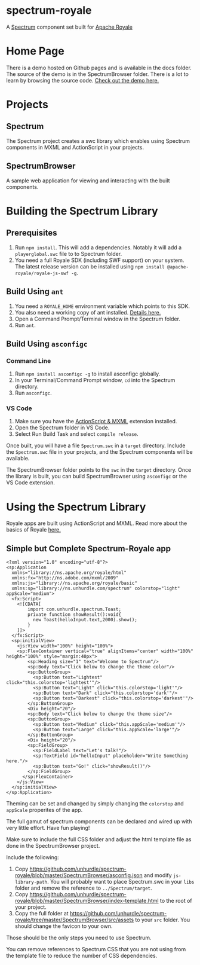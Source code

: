 # spectrum-royale
A [Spectrum](https://github.com/adobe/spectrum-css) component set built for [Apache Royale](https://royale.apache.org/)

# Home Page
There is a demo hosted on Github pages and is available in the docs folder. The source of the demo is in the SpectrumBrowser folder. There is a lot to learn by browsing the source code. [Check out the demo here.](https://unhurdle.github.io/spectrum-royale/)
# Projects

## Spectrum
The Spectrum project creates a swc library which enables using Spectrum components in MXML and ActionScript in your projects.

## SpectrumBrowser
A sample web application for viewing and interacting with the built components.

# Building the Spectrum Library
## Prerequisites
1. Run `npm install`. This will add a dependencies. Notably it will add a `playerglobal.swc` file to to Spectrum folder.
1. You need a full Royale SDK (including SWF support) on your system. The latest release version can be installed using `npm install @apache-royale/royale-js-swf -g`.

## Build Using `ant`
1. You need a `ROYALE_HOME` environment variable which points to this SDK.
1. You also need a working copy of ant installed. [Details here.](https://ant.apache.org/manual/install.html)
1. Open a Command Prompt/Terminal window in the Spectrum folder.
1. Run `ant`.

## Build Using `asconfigc`
### Command Line
1. Run `npm install asconfigc -g` to install asconfigc globally.
1. In your Terminal/Command Prompt window, `cd` into the Spectrum directory.
1. Run `asconfigc`.
### VS Code
1. Make sure you have the [ActionScript & MXML](https://as3mxml.com/) extension installed.
1. Open the Spectrum folder in VS Code. 
1. Select Run Build Task and select `compile release`.

Once built, you will have a file `Spectrum.swc` in a `target` directory. Include the `Spectrum.swc` file in your projects, and the Spectrum components will be available.

The SpectrumBrowser folder points to the `swc` in the `target` directory. Once the library is built, you can build SpectrumBrowser using `asconfigc` or the VS Code extension.

# Using the Spectrum Library

Royale apps are built using ActionScript and MXML. Read more about the basics of Royale [here.](https://apache.github.io/royale-docs/)

## Simple but Complete Spectrum-Royale app
````
<?xml version="1.0" encoding="utf-8"?>
<sp:Application
  xmlns="library://ns.apache.org/royale/html"
  xmlns:fx="http://ns.adobe.com/mxml/2009"
  xmlns:js="library://ns.apache.org/royale/basic"
  xmlns:sp="library://ns.unhurdle.com/spectrum" colorstop="light" appScale="medium">
  <fx:Script>
    <![CDATA[
        import com.unhurdle.spectrum.Toast;
        private function showResult():void{
          new Toast(helloInput.text,2000).show();
        }
    ]]>
  </fx:Script>
  <sp:initialView>
    <js:View width="100%" height="100%">
    <sp:FlexContainer vertical="true" alignItems="center" width="100%" height="100%" style="margin:40px">
        <sp:Heading size="1" text="Welcome to Spectrum"/>
        <sp:Body text="Click below to change the theme color"/>
        <sp:ButtonGroup>
          <sp:Button text="Lightest" click="this.colorstop='lightest'"/>
          <sp:Button text="Light" click="this.colorstop='light'"/>
          <sp:Button text="Dark" click="this.colorstop='dark'"/>
          <sp:Button text="Darkest" click="this.colorstop='darkest'"/>
        </sp:ButtonGroup>
        <Div height="20"/>
        <sp:Body text="Click below to change the theme size"/>
        <sp:ButtonGroup>
          <sp:Button text="Medium" click="this.appScale='medium'"/>
          <sp:Button text="Large" click="this.appScale='large'"/>
        </sp:ButtonGroup>
        <Div height="20"/>
        <sp:FieldGroup>
          <sp:FieldLabel text="Let's talk!"/>
          <sp:TextField id="helloInput" placeholder="Write Something here."/>
          <sp:Button text="Go!" click="showResult()"/>
        </sp:FieldGroup>
      </sp:FlexContainer>
    </js:View>
  </sp:initialView>  
</sp:Application>
````
Theming can be set and changed by simply changing the `colorstop` and `appScale` properites of the app.

The full gamut of spectrum components can be declared and wired up with very little effort. Have fun playing!

Make sure to include the full CSS folder and adjust the html template file as done in the SpectrumBrowser project.

Include the following:
1. Copy https://github.com/unhurdle/spectrum-royale/blob/master/SpectrumBrowser/asconfig.json and modify `js-library-path`. You will probably want to place Spectrum.swc in your `libs` folder and remove the reference to `../Spectrum/target`.
2. Copy https://github.com/unhurdle/spectrum-royale/blob/master/SpectrumBrowser/index-template.html to the root of your project.
3. Copy the full folder at https://github.com/unhurdle/spectrum-royale/tree/master/SpectrumBrowser/src/assets to your `src` folder. You should change the favicon to your own.

Those should be the only steps you need to use Spectrum.

You can remove references to Spectrum CSS that you are not using from the template file to reduce the number of CSS dependencies.
